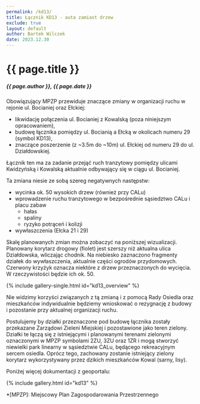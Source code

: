 ```yaml
---
permalink: /kd13/
title: Łącznik KD13 - auta zamiast drzew
exclude: true
layout: default
author: Bartek Wilczek
date: 2023.12.30
---
```


# {{ page.title }}
##### {{ page.author }}, {{ page.date }}

Obowiązujący MPZP przewiduje znaczące zmiany w organizacji ruchu w rejonie ul. Bocianiej oraz Ełckiej:
 * likwidację połączenia ul. Bocianiej z Kowalską (poza niniejszym opracowaniem),
 * budowę łącznika pomiędzy ul. Bocianią a Ełcką w okolicach numeru 29 (symbol KD13),
 * znaczące poszerzenie (z ~3.5m do ~10m) ul. Ełckiej od numeru 29 do ul. Działdowskiej.

Łącznik ten ma za zadanie przejąć ruch tranzytowy pomiędzy ulicami Kwidzyńską i Kowalską aktualnie
odbywający się w ciągu ul. Bocianiej.

Ta zmiana niesie ze sobą szereg negatywnych następstw:
 * wycinka ok. 50 wysokich drzew (również przy CALu)
 * wprowadzenie ruchu tranzytowego w bezpośrednie sąsiedztwo CALu i placu zabaw
   * hałas
   * spaliny
   * ryzyko potrąceń i kolizji
 * wywłaszczenia (Ełcka 21 i 29)

Skalę planowanych zmian można zobaczyć na poniższej wizualizacji.
Planowany korytarz drogowy (fiolet) jest szerszy niż aktualna ulica Działdowska, wliczając chodnik.
Na niebiesko zaznaczono fragmenty działek do wywłaszczenia, aktualnie części ogrodów przydomowych.
Czerwony krzyżyk oznacza niektóre z drzew przeznaczonych do wycięcia. W rzeczywistości będzie ich ok. 50.

{% include gallery-single.html id="kd13_overview" %}

Nie widzimy korzyści związanych z tą zmianą i z pomocą Rady Osiedla oraz mieszkańców indywidualnie
będziemy wnioskować o rezygnację z budowy i pozostanie przy aktualnej organizacji ruchu.

Postulujemy by działki przeznaczone pod budowę łącznika zostały przekazane Zarządowi Zieleni Miejskiej i pozostawione jako teren zielony.
Działki te łączą się z istniejącymi i planowanymi terenami zielonymi oznaczonymi w MPZP symbolami 2ZU, 3ZU oraz 1ZR i mogą stworzyć niewielki park linearny w sąsiedztwie CALu, będącego rekreacyjnym sercem osiedla. Oprócz tego, zachowany zostanie istniejący zielony korytarz wykorzystywany przez dzikich mieszkańców Kowal (sarny, lisy).

Poniżej więcej dokumentacji z geoportalu:

{% include gallery.html id="kd13" %}

*[MPZP]: Miejscowy Plan Zagospodarowania Przestrzennego
